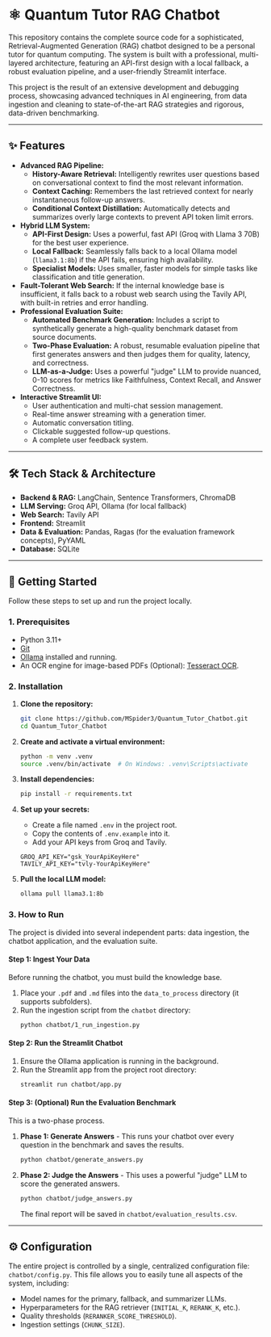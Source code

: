 # ⚛️ Quantum Tutor RAG Chatbot

This repository contains the complete source code for a sophisticated, Retrieval-Augmented Generation (RAG) chatbot designed to be a personal tutor for quantum computing. The system is built with a professional, multi-layered architecture, featuring an API-first design with a local fallback, a robust evaluation pipeline, and a user-friendly Streamlit interface.

This project is the result of an extensive development and debugging process, showcasing advanced techniques in AI engineering, from data ingestion and cleaning to state-of-the-art RAG strategies and rigorous, data-driven benchmarking.

---

## ✨ Features

*   **Advanced RAG Pipeline:**
    *   **History-Aware Retrieval:** Intelligently rewrites user questions based on conversational context to find the most relevant information.
    *   **Context Caching:** Remembers the last retrieved context for nearly instantaneous follow-up answers.
    *   **Conditional Context Distillation:** Automatically detects and summarizes overly large contexts to prevent API token limit errors.
*   **Hybrid LLM System:**
    *   **API-First Design:** Uses a powerful, fast API (Groq with Llama 3 70B) for the best user experience.
    *   **Local Fallback:** Seamlessly falls back to a local Ollama model (`llama3.1:8b`) if the API fails, ensuring high availability.
    *   **Specialist Models:** Uses smaller, faster models for simple tasks like classification and title generation.
*   **Fault-Tolerant Web Search:** If the internal knowledge base is insufficient, it falls back to a robust web search using the Tavily API, with built-in retries and error handling.
*   **Professional Evaluation Suite:**
    *   **Automated Benchmark Generation:** Includes a script to synthetically generate a high-quality benchmark dataset from source documents.
    *   **Two-Phase Evaluation:** A robust, resumable evaluation pipeline that first generates answers and then judges them for quality, latency, and correctness.
    *   **LLM-as-a-Judge:** Uses a powerful "judge" LLM to provide nuanced, 0-10 scores for metrics like Faithfulness, Context Recall, and Answer Correctness.
*   **Interactive Streamlit UI:**
    *   User authentication and multi-chat session management.
    *   Real-time answer streaming with a generation timer.
    *   Automatic conversation titling.
    *   Clickable suggested follow-up questions.
    *   A complete user feedback system.

---

## 🛠️ Tech Stack & Architecture

*   **Backend & RAG:** LangChain, Sentence Transformers, ChromaDB
*   **LLM Serving:** Groq API, Ollama (for local fallback)
*   **Web Search:** Tavily API
*   **Frontend:** Streamlit
*   **Data & Evaluation:** Pandas, Ragas (for the evaluation framework concepts), PyYAML
*   **Database:** SQLite

---

## 🚀 Getting Started

Follow these steps to set up and run the project locally.

### 1. Prerequisites

*   Python 3.11+
*   [Git](https://git-scm.com/)
*   [Ollama](https://ollama.com/) installed and running.
*   An OCR engine for image-based PDFs (Optional): [Tesseract OCR](https://github.com/UB-Mannheim/tesseract/wiki).

### 2. Installation

1.  **Clone the repository:**
    ```bash
    git clone https://github.com/MSpider3/Quantum_Tutor_Chatbot.git
    cd Quantum_Tutor_Chatbot
    ```

2.  **Create and activate a virtual environment:**
    ```bash
    python -m venv .venv
    source .venv/bin/activate  # On Windows: .venv\Scripts\activate
    ```

3.  **Install dependencies:**
    ```bash
    pip install -r requirements.txt
    ```

4.  **Set up your secrets:**
    *   Create a file named `.env` in the project root.
    *   Copy the contents of `.env.example` into it.
    *   Add your API keys from Groq and Tavily.
    ```
    GROQ_API_KEY="gsk_YourApiKeyHere"
    TAVILY_API_KEY="tvly-YourApiKeyHere"
    ```

5.  **Pull the local LLM model:**
    ```bash
    ollama pull llama3.1:8b
    ```

### 3. How to Run

The project is divided into several independent parts: data ingestion, the chatbot application, and the evaluation suite.

#### **Step 1: Ingest Your Data**
Before running the chatbot, you must build the knowledge base.
1.  Place your `.pdf` and `.md` files into the `data_to_process` directory (it supports subfolders).
2.  Run the ingestion script from the `chatbot` directory:
    ```bash
    python chatbot/1_run_ingestion.py
    ```

#### **Step 2: Run the Streamlit Chatbot**
1.  Ensure the Ollama application is running in the background.
2.  Run the Streamlit app from the project root directory:
    ```bash
    streamlit run chatbot/app.py
    ```

#### **Step 3: (Optional) Run the Evaluation Benchmark**
This is a two-phase process.

1.  **Phase 1: Generate Answers** - This runs your chatbot over every question in the benchmark and saves the results.
    ```bash
    python chatbot/generate_answers.py
    ```
2.  **Phase 2: Judge the Answers** - This uses a powerful "judge" LLM to score the generated answers.
    ```bash
    python chatbot/judge_answers.py
    ```
    The final report will be saved in `chatbot/evaluation_results.csv`.

---

## ⚙️ Configuration

The entire project is controlled by a single, centralized configuration file: `chatbot/config.py`. This file allows you to easily tune all aspects of the system, including:
*   Model names for the primary, fallback, and summarizer LLMs.
*   Hyperparameters for the RAG retriever (`INITIAL_K`, `RERANK_K`, etc.).
*   Quality thresholds (`RERANKER_SCORE_THRESHOLD`).
*   Ingestion settings (`CHUNK_SIZE`).